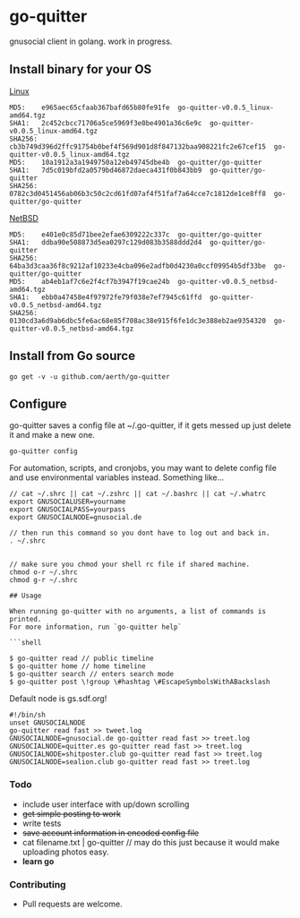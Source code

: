 # go-quitter
gnusocial client in golang. work in progress.

## Install binary for your OS
[Linux](https://github.com/aerth/go-quitter/releases/download/v0.0.5/go-quitter-v0.0.5_linux-amd64.tgz)
```
MD5:    e965aec65cfaab367bafd65b80fe91fe  go-quitter-v0.0.5_linux-amd64.tgz
SHA1:   2c452cbcc71706a5ce5969f3e0be4901a36c6e9c  go-quitter-v0.0.5_linux-amd64.tgz
SHA256: cb3b749d396d2ffc91754b0bef4f569d901d8f847132baa908221fc2e67cef15  go-quitter-v0.0.5_linux-amd64.tgz
MD5:    10a1912a3a1949750a12eb49745dbe4b  go-quitter/go-quitter
SHA1:   7d5c019bfd2a0579bd46872daeca431f0b843bb9  go-quitter/go-quitter
SHA256: 0782c3d0451456ab06b3c50c2cd61fd07af4f51faf7a64cce7c1812de1ce8ff8  go-quitter/go-quitter
```

[NetBSD](https://github.com/aerth/go-quitter/releases/download/v0.0.5/go-quitter-v0.0.5_netbsd-amd64.tar.gz)
```
MD5:    e401e0c85d71bee2efae6309222c337c  go-quitter/go-quitter
SHA1:   ddba90e508873d5ea0297c129d083b3588ddd2d4  go-quitter/go-quitter
SHA256: 64ba3d3caa36f8c9212af10233e4cba096e2adfb0d4230a0ccf09954b5df33be  go-quitter/go-quitter
MD5:    ab4eb1af7c6e2f4cf7b3947f19cae24b  go-quitter-v0.0.5_netbsd-amd64.tgz
SHA1:   ebb0a47458e4f97972fe79f038e7ef7945c61ffd  go-quitter-v0.0.5_netbsd-amd64.tgz
SHA256: 0130cd3a6d9ab6dbc5fe6ac68e85f708ac38e915f6fe1dc3e388eb2ae9354320  go-quitter-v0.0.5_netbsd-amd64.tgz
```

## Install from Go source
```shell
go get -v -u github.com/aerth/go-quitter

```
## Configure

go-quitter saves a config file at ~/.go-quitter, if it gets messed up just delete it and make a new one.

```
go-quitter config
```
For automation, scripts, and cronjobs, you may want to delete config file and use environmental variables instead. Something like…

```
// cat ~/.shrc || cat ~/.zshrc || cat ~/.bashrc || cat ~/.whatrc
export GNUSOCIALUSER=yourname
export GNUSOCIALPASS=yourpass
export GNUSOCIALNODE=gnusocial.de

// then run this command so you dont have to log out and back in.
. ~/.shrc


// make sure you chmod your shell rc file if shared machine.
chmod o-r ~/.shrc
chmod g-r ~/.shrc

## Usage

When running go-quitter with no arguments, a list of commands is printed.
For more information, run `go-quitter help`

```shell

$ go-quitter read // public timeline
$ go-quitter home // home timeline
$ go-quitter search // enters search mode
$ go-quitter post \!group \#hashtag \#EscapeSymbolsWithABackslash
```

Default node is gs.sdf.org!

```shell
#!/bin/sh                                                                       
unset GNUSOCIALNODE                                                             
go-quitter read fast >> tweet.log                                                   
GNUSOCIALNODE=gnusocial.de go-quitter read fast >> treet.log                         
GNUSOCIALNODE=quitter.es go-quitter read fast >> treet.log                           
GNUSOCIALNODE=shitposter.club go-quitter read fast >> treet.log                      
GNUSOCIALNODE=sealion.club go-quitter read fast >> treet.log   

```

### Todo

* include user interface with up/down scrolling
* ~~get simple posting to work~~
* write tests
* ~~save account information in encoded config file~~
* cat filename.txt | go-quitter // may do this just because it would make uploading photos easy.
* **learn go**



### Contributing

* Pull requests are welcome.
